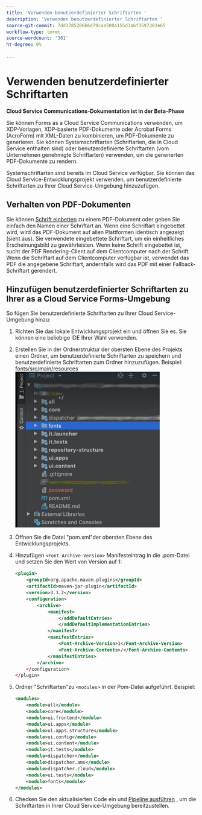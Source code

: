 ```yaml
---
title: 'Verwenden benutzerdefinierter Schriftarten '
description: 'Verwenden benutzerdefinierter Schriftarten '
source-git-commit: 7dd3785206b6d79caa500a155d3a6f3597303e65
workflow-type: tm+mt
source-wordcount: '301'
ht-degree: 0%

---
```



# Verwenden benutzerdefinierter Schriftarten

**Cloud Service Communications-Dokumentation ist in der Beta-Phase**

Sie können Forms as a Cloud Service Communications verwenden, um XDP-Vorlagen, XDP-basierte PDF-Dokumente oder Acrobat Forms (AcroForm) mit XML-Daten zu kombinieren, um PDF-Dokumente zu generieren. Sie können Systemschriftarten (Schriftarten, die in Cloud Service enthalten sind) oder benutzerdefinierte Schriftarten (vom Unternehmen genehmigte Schriftarten) verwenden, um die generierten PDF-Dokumente zu rendern.

Systemschriftarten sind bereits im Cloud Service verfügbar. Sie können das Cloud Service-Entwicklungsprojekt verwenden, um benutzerdefinierte Schriftarten zu Ihrer Cloud Service-Umgebung hinzuzufügen.

## Verhalten von PDF-Dokumenten

Sie können [Schrift einbetten](https://adobedocs.github.io/experience-manager-forms-cloud-service-developer-reference/api/sync/#tag/PDFOutputOptions) zu einem PDF-Dokument oder geben Sie einfach den Namen einer Schriftart an. Wenn eine Schriftart eingebettet wird, wird das PDF-Dokument auf allen Plattformen identisch angezeigt (sieht aus). Sie verwendete eingebettete Schriftart, um ein einheitliches Erscheinungsbild zu gewährleisten. Wenn keine Schrift eingebettet ist, sucht der PDF Rendering-Client auf dem Clientcomputer nach der Schrift. Wenn die Schriftart auf dem Clientcomputer verfügbar ist, verwendet das PDF die angegebene Schriftart, andernfalls wird das PDF mit einer Fallback-Schriftart gerendert.

## Hinzufügen benutzerdefinierter Schriftarten zu Ihrer as a Cloud Service Forms-Umgebung

So fügen Sie benutzerdefinierte Schriftarten zu Ihrer Cloud Service-Umgebung hinzu:

1. Richten Sie das lokale Entwicklungsprojekt ein und öffnen Sie es. Sie können eine beliebige IDE Ihrer Wahl verwenden.
1. Erstellen Sie in der Ordnerstruktur der obersten Ebene des Projekts einen Ordner, um benutzerdefinierte Schriftarten zu speichern und benutzerdefinierte Schriftarten zum Ordner hinzuzufügen. Beispiel: fonts/src/main/resources
   ![Ordner &quot;Schriftarten&quot;](assets/fonts.png)

1. Öffnen Sie die Datei &quot;pom.xml&quot;der obersten Ebene des Entwicklungsprojekts.
1. Hinzufügen `<Font-Archive-Version>` Manifesteintrag in die .pom-Datei und setzen Sie den Wert von Version auf 1:

   ```xml
   <plugin>
       <groupId>org.apache.maven.plugins</groupId>
       <artifactId>maven-jar-plugin</artifactId>
       <version>3.1.2</version>
       <configuration>
           <archive>
               <manifest>
                   </addDefaultEntries>
                   </addDefaultImplementationEntries>
               </manifest>
               <manifestEntries>
                   <Font-Archive-Version>1</Font-Archive-Version>
                   <Font-Archive-Contents>/</Font-Archive-Contents>
               </manifestEntries> 
           </archive>
       </configuration>
   </plugin>
   ```

1. Ordner &quot;Schriftarten&quot;zu `<modules>` in der Pom-Datei aufgeführt. Beispiel:

   ```xml
   <modules>
       <module>all</module>
       <module>core</module>
       <module>ui.frontend</module>
       <module>ui.apps</module>
       <module>ui.apps.structure</module>
       <module>ui.config</module>
       <module>ui.content</module>
       <module>it.tests</module>
       <module>dispatcher</module>
       <module>dispatcher.ams</module>
       <module>dispatcher.cloud</module>
       <module>ui.tests</module>
       <module>fonts</module>
   </modules>
   ```

1. Checken Sie den aktualisierten Code ein und [Pipeline ausführen](/help/implementing/cloud-manager/deploy-code.md) , um die Schriftarten in Ihrer Cloud Service-Umgebung bereitzustellen.
